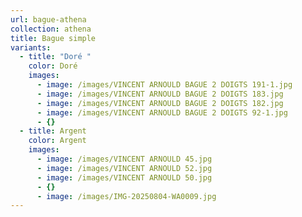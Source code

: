 ```yaml
---
url: bague-athena
collection: athena
title: Bague simple
variants:
  - title: "Doré "
    color: Doré
    images:
      - image: /images/VINCENT ARNOULD BAGUE 2 DOIGTS 191-1.jpg
      - image: /images/VINCENT ARNOULD BAGUE 2 DOIGTS 183.jpg
      - image: /images/VINCENT ARNOULD BAGUE 2 DOIGTS 182.jpg
      - image: /images/VINCENT ARNOULD BAGUE 2 DOIGTS 92-1.jpg
      - {}
  - title: Argent
    color: Argent
    images:
      - image: /images/VINCENT ARNOULD 45.jpg
      - image: /images/VINCENT ARNOULD 52.jpg
      - image: /images/VINCENT ARNOULD 50.jpg
      - {}
      - image: /images/IMG-20250804-WA0009.jpg
---
```


